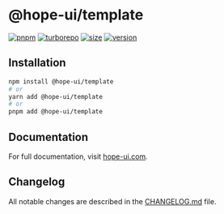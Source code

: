 # @hope-ui/template

[![pnpm](https://img.shields.io/badge/maintained%20with-pnpm-cc00ff.svg?style=for-the-badge&logo=pnpm)](https://pnpm.io/)
[![turborepo](https://img.shields.io/badge/built%20with-turborepo-cc00ff.svg?style=for-the-badge&logo=turborepo)](https://turborepo.org/)
[![size](https://img.shields.io/bundlephobia/minzip/@hope-ui/template?style=for-the-badge&label=size)](https://bundlephobia.com/package/@hope-ui/template)
[![version](https://img.shields.io/npm/v/@hope-ui/template?style=for-the-badge)](https://www.npmjs.com/package/@hope-ui/template)

## Installation

```bash
npm install @hope-ui/template
# or
yarn add @hope-ui/template
# or
pnpm add @hope-ui/template
```

## Documentation

For full documentation, visit [hope-ui.com](https://hope-ui.com/).

## Changelog

All notable changes are described in the [CHANGELOG.md](./CHANGELOG.md) file.
